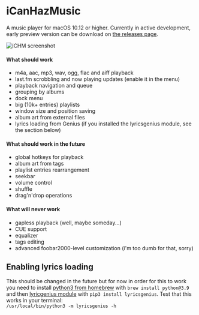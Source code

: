 # iCanHazMusic
A music player for macOS 10.12 or higher. Currently in active development, early preview version can be download on [the releases page](https://github.com/deseven/iCanHazMusic/releases).

![iCHM screenshot](https://d7.wtf/s/GollySuspectfulNonrealization.png)

#### What should work
 - m4a, aac, mp3, wav, ogg, flac and aiff playback
 - last.fm scrobbling and now playing updates (enable it in the menu)
 - playback navigation and queue
 - grouping by albums
 - dock menu
 - big (10k+ entries) playlists
 - window size and position saving
 - album art from external files
 - lyrics loading from Genius (if you installed the lyricsgenius module, see the section below)

#### What should work in the future 
 - global hotkeys for playback
 - album art from tags
 - playlist entries rearrangement
 - seekbar
 - volume control
 - shuffle
 - drag'n'drop operations

#### What will never work 
 - gapless playback (well, maybe someday...)
 - CUE support
 - equalizer
 - tags editing
 - advanced foobar2000-level customization (i'm too dumb for that, sorry)

## Enabling lyrics loading
This should be changed in the future but for now in order for this to work you need to install [python3 from homebrew](https://formulae.brew.sh/formula/python@3.9) with `brew install python@3.9` and then [lyricgenius module](https://pypi.org/project/lyricsgenius/) with `pip3 install lyricsgenius`. Test that this works in your terminal:  
`/usr/local/bin/python3 -m lyricsgenius -h`